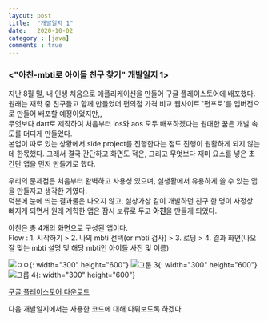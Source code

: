 ```yaml
---
layout: post
title:  "개발일지 1"
date:   2020-10-02
category : [java]
comments : true
---
```


<h3><"아친-mbti로 아이돌 친구 찾기" 개발일지 1></h3>

지난 8월 말, 내 인생 처음으로 애플리케이션을 만들어 구글 플레이스토어에 배포했다.  
원래는 재학 중 친구들고 함께 만들었더 편의점 가격 비교 웹사이트 '편프로'를 앱버전으로 만들어 배포할 예정이었지만,,  
무엇보다 dart로 제작하여 처음부터 ios와 aos 모두 배포하겠다는 원대한 꿈은 개발 속도를 더디게 만들었다.  
본업이 따로 있는 상황에서 side project를 진행한다는 점도 진행이 원활하게 되지 않는 데 한몫했다. 그래서 결국 간단하고 화면도 적은, 그리고 무엇보다 재미 요소를 넣은 초간단 앱을 먼저 만들기로 했다.  



우리의 문제점은 처음부터 완벽하고 사용성 있으며, 실생활에서 유용하게 쓸 수 있는 앱을 만들자고 생각한 거였다.  
덕분에 눈에 띄는 결과물은 나오지 않고, 설상가상 같이 개발하던 친구 한 명이 사정상 빠지게 되면서 원래 계힉한 앱은 잠시 보류로 두고 <b>아친</b>을 만들게 되었다.  


아친은 총 4개의 화면으로 구성된 앱이다.  
Flow : 1. 시작하기 > 2. 나의 mbti 선택(or mbti 검사) > 3. 로딩 > 4. 결과 화면(나오 잘 맞는 mbti 설명 및 해당 mbti인 아이돌 사진 및 이름)

![ㅇㅇ](https://user-images.githubusercontent.com/49034615/94918596-da3b1f00-04ed-11eb-8e9b-597dd2583639.png){: width="300" height="600"} ![그룹 3](https://user-images.githubusercontent.com/49034615/94918658-f50d9380-04ed-11eb-9ee5-bd13c798c32f.png){: width="300" height="600"} ![그룹 4](https://user-images.githubusercontent.com/49034615/94918784-3736d500-04ee-11eb-9b24-b7971c146322.png){: width="300" height="600"}



[구글 플레이스토어 다운로드](https://play.google.com/store/apps/details?id=com.donggi.mbtitest)

다음 개발일지에서는 사용한 코드에 대해 다뤄보도록 하겠다. 





